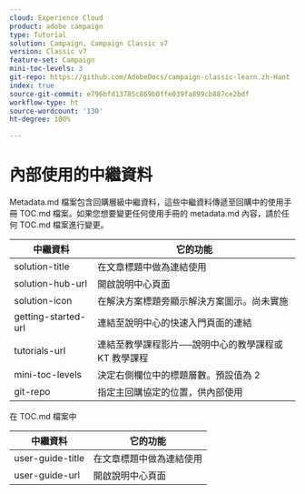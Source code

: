 ```yaml
---
cloud: Experience Cloud
product: adobe campaign
type: Tutorial
solution: Campaign, Campaign Classic v7
version: Classic v7
feature-set: Campaign
mini-toc-levels: 3
git-repo: https://github.com/AdobeDocs/campaign-classic-learn.zh-Hant
index: true
source-git-commit: e796bfd13785c869b0ffe039fa899cb887ce2bdf
workflow-type: ht
source-wordcount: '130'
ht-degree: 100%

---
```



# 內部使用的中繼資料

Metadata.md 檔案包含回購層級中繼資料，這些中繼資料傳遞至回購中的使用手冊 TOC.md 檔案。如果您想要變更任何使用手冊的 metadata.md 內容，請於任何 TOC.md 檔案進行變更。

| 中繼資料 | 它的功能 |
|--- |--- |
| solution-title | 在文章標題中做為連結使用 |
| solution-hub-url | 開啟說明中心頁面 |
| solution-icon | 在解決方案標題旁顯示解決方案圖示。尚未實施 |
| getting-started-url | 連結至說明中心的快速入門頁面的連結 |
| tutorials-url | 連結至教學課程影片──說明中心的教學課程或 KT 教學課程 |
| mini-toc-levels | 決定右側欄位中的標題層數。預設值為 2 |
| git-repo | 指定主回購協定的位置，供內部使用 |

在 TOC.md 檔案中

| 中繼資料 | 它的功能 |
|--- |--- |
| user-guide-title | 在文章標題中做為連結使用 |
| user-guide-url | 開啟說明中心頁面 |
